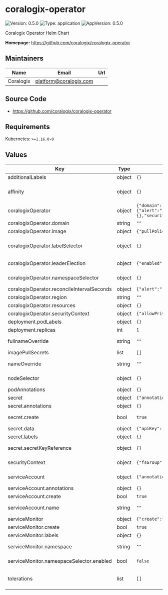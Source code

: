 # coralogix-operator

![Version: 0.5.0](https://img.shields.io/badge/Version-0.5.0-informational?style=flat-square) ![Type: application](https://img.shields.io/badge/Type-application-informational?style=flat-square) ![AppVersion: 0.5.0](https://img.shields.io/badge/AppVersion-0.5.0-informational?style=flat-square)

Coralogix Operator Helm Chart

**Homepage:** <https://github.com/coralogix/coralogix-operator>

## Maintainers

| Name | Email | Url |
| ---- | ------ | --- |
| Coralogix | <platform@coralogix.com> |  |

## Source Code

* <https://github.com/coralogix/coralogix-operator>

## Requirements

Kubernetes: `>=1.16.0-0`

## Values

| Key | Type | Default | Description |
|-----|------|---------|-------------|
| additionalLabels | object | `{}` | Custom labels to add into metadata |
| affinity | object | `{}` | ref: https://kubernetes.io/docs/concepts/configuration/assign-pod-node/ |
| coralogixOperator | object | `{"domain":"","image":{"pullPolicy":"IfNotPresent","repository":"coralogixrepo/coralogix-operator","tag":""},"labelSelector":{},"leaderElection":{"enabled":true},"namespaceSelector":{},"prometheusRules":{"enabled":true},"reconcileIntervalSeconds":{"alert":"","alertScheduler":"","apiKey":"","customRole":"","dashboard":"","dashboardsFolder":"","group":"","integration":"","outboundWebhook":"","prometheusRule":"","recordingRuleGroupSet":"","ruleGroup":"","scope":"","tcoLogsPolicies":"","tcoTracesPolicies":"","view":"","viewFolder":""},"region":"","resources":{},"securityContext":{"allowPrivilegeEscalation":false,"capabilities":{"drop":["ALL"]},"readOnlyRootFilesystem":true}}` | Coralogix operator container config |
| coralogixOperator.domain | string | `""` | Coralogix Account Domain |
| coralogixOperator.image | object | `{"pullPolicy":"IfNotPresent","repository":"coralogixrepo/coralogix-operator","tag":""}` | Coralogix operator Image |
| coralogixOperator.labelSelector | object | `{}` | A selector to filter custom resources (by the custom resources' labels). {} matches all custom resources. Cannot be set to nil. |
| coralogixOperator.leaderElection | object | `{"enabled":true}` | Enable leader election for controller manager. Enabling this will ensure there is only one active controller manager. |
| coralogixOperator.namespaceSelector | object | `{}` | A selector to filter namespaces (by the namespace's labels). {} matches all namespaces. Cannot be set to nil. |
| coralogixOperator.reconcileIntervalSeconds | object | `{"alert":"","alertScheduler":"","apiKey":"","customRole":"","dashboard":"","dashboardsFolder":"","group":"","integration":"","outboundWebhook":"","prometheusRule":"","recordingRuleGroupSet":"","ruleGroup":"","scope":"","tcoLogsPolicies":"","tcoTracesPolicies":"","view":"","viewFolder":""}` | The interval in seconds to reconcile each custom resource |
| coralogixOperator.region | string | `""` | Coralogix Account Region |
| coralogixOperator.resources | object | `{}` | resource config for Coralogix operator |
| coralogixOperator.securityContext | object | `{"allowPrivilegeEscalation":false,"capabilities":{"drop":["ALL"]},"readOnlyRootFilesystem":true}` | Security context for Coralogix operator container |
| deployment.podLabels | object | `{}` | Pod labels for Coralogix operator |
| deployment.replicas | int | `1` | How many coralogix-operator pods to run |
| fullnameOverride | string | `""` | Provide a name to substitute for the full names of resources |
| imagePullSecrets | list | `[]` |  |
| nameOverride | string | `""` | Provide a name in place of coralogix-operator for `app:` labels |
| nodeSelector | object | `{}` | ref: https://kubernetes.io/docs/user-guide/node-selection/ |
| podAnnotations | object | `{}` | Annotations to add to the operator pod |
| secret | object | `{"annotations":{},"create":true,"data":{"apiKey":""},"labels":{},"secretKeyReference":{}}` | Configuration for Coralogix operator secret |
| secret.annotations | object | `{}` | Annotations to add to the Coralogix operator secret |
| secret.create | bool | `true` | Indicates if the Coralogix operator secret should be created |
| secret.data | object | `{"apiKey":""}` | Coralogix operator secret data |
| secret.labels | object | `{}` | Labels to add to the Coralogix operator secret |
| secret.secretKeyReference | object | `{}` | secret.data and secret.secretKeyReference should be mutually exclusive. |
| securityContext | object | `{"fsGroup":2000,"runAsGroup":2000,"runAsNonRoot":true,"runAsUser":2000,"seccompProfile":{"type":"RuntimeDefault"}}` | ref: https://kubernetes.io/docs/tasks/configure-pod-container/security-context/ |
| serviceAccount | object | `{"annotations":{},"create":true,"name":""}` | ref: https://kubernetes.io/docs/tasks/configure-pod-container/configure-service-account/ |
| serviceAccount.annotations | object | `{}` | Annotations to add to the service account |
| serviceAccount.create | bool | `true` | Specifies whether a service account should be created |
| serviceAccount.name | string | `""` | If not set and create is true, a name is generated using the fullname template |
| serviceMonitor | object | `{"create":true,"labels":{},"namespace":"","namespaceSelector":{"enabled":false}}` | Service monitor for Prometheus to use. |
| serviceMonitor.create | bool | `true` | Specifies whether a service monitor should be created. |
| serviceMonitor.labels | object | `{}` | Additional labels to add for ServiceMonitor |
| serviceMonitor.namespace | string | `""` | If not set, the service monitor will be created in the same namespace as the operator. |
| serviceMonitor.namespaceSelector.enabled | bool | `false` | Useful when the service monitor is deployed in a different namespace than the operator. |
| tolerations | list | `[]` | ref: https://kubernetes.io/docs/concepts/configuration/taint-and-toleration/ |

